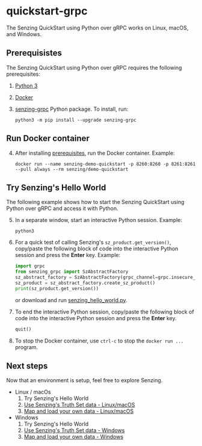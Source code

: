 # quickstart-grpc

The Senzing QuickStart using Python over gRPC works on Linux, macOS, and Windows.

## Prerequisistes

The Senzing QuickStart using Python over gRPC requires the following prerequisites:

1. [Python 3]
1. [Docker]
1. [senzing-grpc] Python package.
   To install, run:

    ```console
    python3 -m pip install --upgrade senzing-grpc

    ```

## Run Docker container

4. After installing [prerequisites], run the Docker container.
   Example:

    ```console
    docker run --name senzing-demo-quickstart -p 8260:8260 -p 8261:8261 --pull always --rm senzing/demo-quickstart
    ```

## Try Senzing's Hello World

The following example shows how to start
the Senzing QuickStart using Python over gRPC
and access it with Python.

5. In a separate window, start an interactive Python session.
   Example:

    ```console
    python3

    ```

1. For a quick test of calling Senzing's `sz_product.get_version()`,
   copy/paste the following block of code into the interactive Python session
   and press the **Enter** key.
   Example:

    ```python
    import grpc
    from senzing_grpc import SzAbstractFactory
    sz_abstract_factory = SzAbstractFactory(grpc_channel=grpc.insecure_channel("localhost:8261"))
    sz_product = sz_abstract_factory.create_sz_product()
    print(sz_product.get_version())

    ```

    or download and run
    [senzing_hello_world.py](https://raw.githubusercontent.com/senzing-garage/knowledge-base/main/proposals/quickstart-grpc/senzing_hello_world.py).

1. To end the interactive Python session,
   copy/paste the following block of code into the interactive Python session
   and press the **Enter** key.

    ```python
    quit()

    ```

1. To stop the Docker container,
   use `ctrl-c` to stop the `docker run ...` program.

## Next steps

Now that an environment is setup,
feel free to explore Senzing.

- Linux / macOs
    1. Try Senzing's Hello World
    1. [Use Senzing's Truth Set data - Linux/macOS]
    1. [Map and load your own data - Linux/macOS]
- Windows
    1. Try Senzing's Hello World
    1. [Use Senzing's Truth Set data - Windows]
    1. [Map and load your own data - Windows]

[Docker]: https://github.com/senzing-garage/knowledge-base/blob/main/WHATIS/docker.md
[Map and load your own data - Linux/macOS]: map-and-load-your-own-data-linux-macos.md
[Map and load your own data - Windows]: map-and-load-your-own-data-windows.md
[prerequisites]: #prerequisistes
[Python 3]: https://github.com/senzing-garage/knowledge-base/blob/main/WHATIS/python3.md
[senzing-grpc]: https://github.com/senzing-garage/sz-sdk-python-grpc
[Use Senzing's Truth Set data - Linux/macOS]: use-senzings-truth-set-data-linux-macos.md
[Use Senzing's Truth Set data - Windows]: use-senzings-truth-set-data-windows.md
